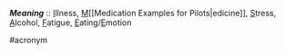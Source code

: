 ***Meaning*** :: <u>I</u>llness, <u>M</u>[[Medication Examples for Pilots|edicine]], <u>S</u>tress, <u>A</u>lcohol, <u>F</u>atigue, <u>E</u>ating/<u>E</u>motion

#acronym